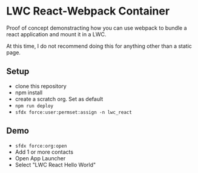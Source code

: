 # LWC React-Webpack Container

Proof of concept demonstracting how you can use webpack to bundle a react application and mount it in a LWC. 

At this time, I do not recommend doing this for anything other than a static page.

## Setup

- clone this repository
- npm install
- create a scratch org.  Set as default
- `npm run deploy`
- `sfdx force:user:permset:assign -n lwc_react`

## Demo

- `sfdx force:org:open`
- Add 1 or more contacts
- Open App Launcher 
- Select "LWC React Hello World"
